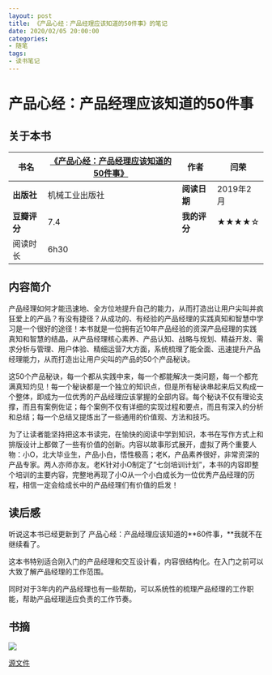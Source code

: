 ```yaml
---
layout: post
title: 《产品心经：产品经理应该知道的50件事》的笔记
date: 2020/02/05 20:00:00
categories:
- 随笔
tags:
- 读书笔记
---
```


# 产品心经：产品经理应该知道的50件事

## 关于本书

| **书名** | [《产品心经：产品经理应该知道的50件事》](https://book.douban.com/subject/26177913/) | **作者** | 闫荣 |
| --- | --- | --- | --- |
| **出版社** | 机械工业出版社 | **阅读日期** | 2019年2月 |
| **豆瓣评分** | 7.4 | **我的评分** | ★★★★☆ |
| 阅读时长 | 6h30 |  |  |

## 内容简介

产品经理如何才能迅速地、全方位地提升自己的能力，从而打造出让用户尖叫并疯狂爱上的产品？有没有捷径？从成功的、有经验的产品经理的实践真知和智慧中学习是一个很好的途径！本书就是一位拥有近10年产品经验的资深产品经理的实践真知和智慧的结晶，从产品经理核心素养、产品认知、战略与规划、精益开发、需求分析与管理、用户体验、精细运营7大方面，系统梳理了能全面、迅速提升产品经理能力，从而打造出让用户尖叫的产品的50个产品秘诀。

这50个产品秘诀，每一个都从实践中来，每一个都能解决一类问题，每一个都充满真知灼见！每一个秘诀都是一个独立的知识点，但是所有秘诀串起来后又构成一个整体，即成为一位优秀的产品经理应该掌握的全部内容。每个秘诀不仅有理论支撑，而且有案例佐证；每个案例不仅有详细的实现过程和要点，而且有深入的分析和总结；每一个总结又提炼出了一些通用的价值观、方法和技巧。

为了让读者能坚持把这本书读完，在愉快的阅读中学到知识，本书在写作方式上和排版设计上都做了一些有价值的创新。内容以故事形式展开，虚拟了两个重要人物：小O，北大毕业生，产品小白，悟性极高；老K，产品素养很好，非常资深的产品专家。两人亦师亦友。老K针对小O制定了“七剑培训计划”，本书的内容即整个培训的主要内容，完整地再现了小O从一个小白成长为一位优秀产品经理的历程，相信一定会给成长中的产品经理们有价值的启发！

## 读后感

听说这本书已经更新到了 产品心经：产品经理应该知道的**60件事，**我就不在继续看了。

这本书特别适合刚入门的产品经理和交互设计看，内容很结构化。在入门之前可以大致了解产品经理的工作范围。

同时对于3年内的产品经理也有一些帮助，可以系统性的梳理产品经理的工作职能，帮助产品经理适应负责的工作节奏。

## 书摘

![](http://pics.naaln.com/blog/2020-02-05-%E4%BA%A7%E5%93%81%E5%BF%83%E7%BB%8F%EF%BC%9A%E4%BA%A7%E5%93%81%E7%BB%8F%E7%90%86%E5%BA%94%E8%AF%A5%E7%9F%A5%E9%81%93%E7%9A%8450%E4%BB%B6%E4%BA%8B.png-basicBlog)

[源文件](https://www.yuque.com/whyliam/reading/ck7pg4)

